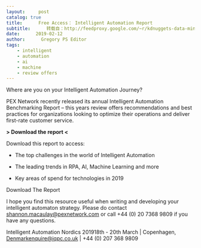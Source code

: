 ```yaml
---
layout:     post
catalog: true
title:      Free Access： Intelligent Automation Report
subtitle:      转载自：http://feedproxy.google.com/~r/kdnuggets-data-mining-analytics/~3/JHwxpmXI98g/iqpc-intelligent-automation-report.html
date:      2019-02-12
author:      Gregory PS Editor
tags:
    - intelligent
    - automation
    - ai
    - machine
    - review offers
---
```


Where are you on your Intelligent Automation Journey?


PEX Network recently released its annual Intelligent Automation Benchmarking Report – this years review offers recommendations and best practices for organizations looking to optimize their operations and deliver first-rate customer service.


**> Download the report <**


Download this report to access: 

- The top challenges in the world of Intelligent Automation

- The leading trends in RPA, AI, Machine Learning and more

- Key areas of spend for technologies in 2019



Download The Report 


I hope you find this resource useful when writing and developing your intelligent automaton strategy. Please do contact shannon.macaulay@pexnetwork.com or call +44 (0) 20 7368 9809 if you have any questions. 


Intelligent Automation Nordics 201918th - 20th March | Copenhagen, Denmarkenquire@iqpc.co.uk | +44 (0) 207 368 9809




